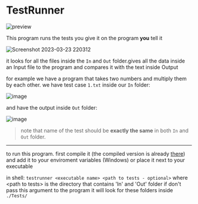 # TestRunner

![preview](https://user-images.githubusercontent.com/83103488/227313206-ae26fe24-825f-46b1-9233-520085d852e5.png)

This program runs the tests you give it on the program <b>you</b> tell it

![Screenshot 2023-03-23 220312](https://user-images.githubusercontent.com/83103488/227313990-ff514db4-89ef-4631-90b2-fd35d6d970f3.png)

it looks for all the files inside the `In` and `Out` folder.gives all the data inside an Input file to the program and compares it with
the text inside Output

for example we have a program that takes two numbers and multiply them by each other.
we have test case `1.txt` inside our `In` folder:

![image](https://user-images.githubusercontent.com/83103488/227315151-7af035c5-e83d-4db0-870c-a0f73cb91438.png)

and have the output inside `Out` folder:

![image](https://user-images.githubusercontent.com/83103488/227315370-9f482cd1-fd83-41a6-abcc-455d82ec6891.png)

> note that name of the test should be <b>exactly the same</b> in both `In` and `Out` folder.
---
to run this program. first compile it (the compiled version is already [there](https://raw.githubusercontent.com/Reynardd/testrunner/main/testrunner.exe)) and add it to your enviroment variables (Windows) or place it next
to your executable

in shell: `testrunner <executable name> <path to tests - optional>`
where \<path to tests\> is the directory that contains 'In' and 'Out' folder
if don't pass this argument to the program it will look for these folders inside `./Tests/`
